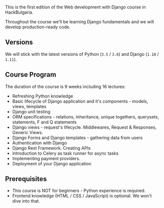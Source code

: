 This is the first edition of the Web development with Django course in HackBulgaria.

Throughout the course we'll be learning Django fundamentals and we will develop production-ready code.

## Versions

We will stick with the latest versions of Python (`3.5` / `3.6`) and Django (`1.10` / `1.11`).

## Course Program

The duration of the course is 9 weeks including 16 lectures:

* Refreshing Python knowledge
* Basic lifecycle of Django application and it's components - models, views, templates
* Django unit testing
* ORM specifications - relations, inheritance, unique togethers, querysets, statements, F and Q statements
* Django views - request's lifecycle. Middlewares, Request & Responses, Generic Views.
* Django Forms and Django templates - gathering data from users 
* Authentication with Django
* Django Rest Framework. Creating APIs
* Introduction to Celery as task runner for async tasks
* Implementing payment providers.
* Deployment of your Django application


## Prerequisites

* This course is NOT for beginners - Python experience is required.
* Frontend knowledge (HTML / CSS / JavaScript) is optional. We won't dive into that.
